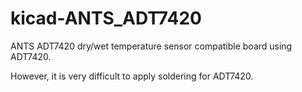 # kicad-ANTS_ADT7420

ANTS ADT7420 dry/wet temperature sensor compatible board using ADT7420.

However, it is very difficult to apply soldering for ADT7420.


